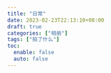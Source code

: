 ```yaml
---
title: "日常"
date: 2023-02-23T22:13:10+08:00
draft: true
categories: ["相册"]
tags: ["拍了什么"]
toc:
  enable: false
  auto: false
---
```



